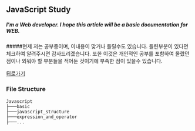 ## JavaScript Study

##### I'm a Web developer. I hope this article will be a basic documentation for WEB.

#####현제 저는 공부중이며, 이내용이 맞거나 틀릴수도 있습니다. 틀린부분이 있다면 체크하여 알려주시면 감사드리겠습니다. 또한 이것은 개인적인 공부를 포함하여 몰랐던점이나 외워야 할 부분들을 적어둔 것이기에 부족한 점이 있을수 있습니다.

[뒤로가기](/javascript/README.md)

### File Structure

```
Javascript
├───basic
├───javascript_structure
├───expression_and_operator
├───...
```
